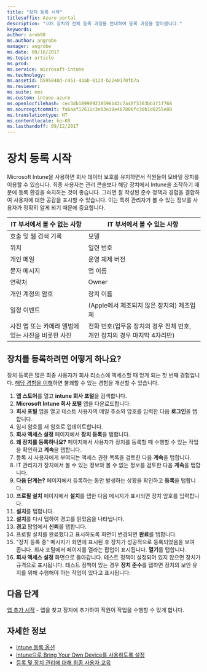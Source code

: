```yaml
---
title: "장치 등록 시작"
titlesuffix: Azure portal
description: "iOS 장치의 전체 등록 과정을 안내하여 등록 과정을 알아봅니다."
keywords: 
author: arob98
ms.author: angrobe
manager: angrobe
ms.date: 08/16/2017
ms.topic: article
ms.prod: 
ms.service: microsoft-intune
ms.technology: 
ms.assetid: b595848d-c451-43ab-812d-b22e0170fb7a
ms.reviewer: 
ms.suite: ems
ms.custom: intune-azure
ms.openlocfilehash: cec3db189909238596b42c7a40f5303bb1f1f768
ms.sourcegitcommit: fa6aaf12611c3e03e38e467806fc30b1d0255e88
ms.translationtype: HT
ms.contentlocale: ko-KR
ms.lasthandoff: 09/12/2017
---
```

# <a name="get-started-enrolling-devices"></a>장치 등록 시작

Microsoft Intune을 사용하면 회사 데이터 보호를 유지하면서 직원들이 모바일 장치를 이용할 수 있습니다. 최종 사용자는 관리 콘솔보다 해당 장치에서 Intune을 조작하기 때문에 등록 환경을 숙지하는 것이 좋습니다. 그러면 잘 작성된 준수 정책과 경험을 결합하여 사용자에 대한 공감을 표시할 수 있습니다. 이는 특히 관리자가 볼 수 있는 정보를 사용자가 정확히 알게 되기 때문에 중요합니다.

| IT 부서에서 볼 수 없는 사항 | IT 부서에서 볼 수 있는 사항 |
|---|---|
| 호출 및 웹 검색 기록 | 모델 |
| 위치 | 일련 번호 |
| 개인 메일 | 운영 체제 버전 |
| 문자 메시지 | 앱 이름 |
| 연락처 | Owner |
| 개인 계정의 암호 | 장치 이름 |
| 일정 이벤트 | (Apple에서 제조되지 않은 장치의) 제조업체 |
| 사진 앱 또는 카메라 앨범에 있는 사진을 비롯한 사진 | 전화 번호(업무용 장치의 경우 전체 번호, 개인 장치의 경우 마지막 4자리만) |

## <a name="how-do-i-enroll-a-device"></a>장치를 등록하려면 어떻게 하나요?

장치 등록은 많은 최종 사용자가 회사 리소스에 액세스할 때 얻게 되는 첫 번째 경험입니다. [해당 경험을 이해](end-user-educate.md)하면 불쾌할 수 있는 경험을 개선할 수 있습니다.

1. **앱 스토어**를 열고 **intune 회사 포털**을 검색합니다.
2. **Microsoft Intune 회사 포털** 앱을 다운로드합니다.
3. **회사 포털** 앱을 열고 테스트 사용자의 메일 주소와 암호를 입력한 다음 **로그인**을 탭합니다.
4. 임시 암호를 새 암호로 업데이트합니다.
5. **회사 액세스 설정** 페이지에서 **장치 등록**을 탭합니다.
6. **왜 장치를 등록하나요?** 페이지에서 사용자가 장치를 등록할 때 수행할 수 있는 작업을 확인하고 **계속**을 탭합니다.
7. 등록 시 사용자에게 부여되는 액세스 권한 목록을 검토한 다음 **계속**을 탭합니다.
8. IT 관리자가 장치에서 볼 수 있는 정보와 볼 수 없는 정보를 검토한 다음 **계속**을 탭합니다.
9. **다음 단계는?** 페이지에서 등록하는 동안 발생하는 상황을 확인하고 **등록**을 탭합니다.
10. **프로필 설치** 페이지에서 **설치**를 탭한 다음 메시지가 표시되면 장치 암호를 입력합니다.
11. **설치**를 탭합니다.
12. **설치**를 다시 탭하여 경고를 읽었음을 나타냅니다.
13. **경고** 팝업에서 **신뢰**를 탭합니다.
14. 프로필 설치를 완료했다고 표시하도록 화면이 변경되면 **완료**를 탭합니다.
15. "장치 등록 중" 메시지가 화면에 표시된 후 장치가 성공적으로 등록되었음을 보여 줍니다. 회사 포털에서 페이지를 열라는 팝업이 표시됩니다. **열기**를 탭합니다.
16. **회사 액세스 설정** 화면으로 돌아갑니다. 테스트 정책이 설정되어 있지 않으면 장치가 규격으로 표시됩니다. 테스트 정책이 있는 경우 **장치 준수**를 탭하면 장치의 보안 유지를 위해 수행해야 하는 작업이 있다고 표시됩니다.

## <a name="next-steps"></a>다음 단계

[앱 추가 시작](get-started-apps.md) - 앱을 찾고 장치에 추가하여 직원이 작업을 수행할 수 있게 합니다.

## <a name="learn-more"></a>자세한 정보

* [Intune 등록 옵션](enrollment-options.md)
* [Intune으로 Bring Your Own Device를 사용하도록 설정](byod-enable.md)
* [등록 및 장치 관리에 대해 최종 사용자 교육](end-user-educate.md)
